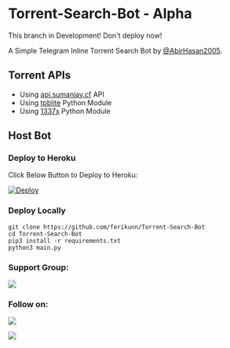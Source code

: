 # Torrent-Search-Bot - Alpha
This branch in Development! Don't deploy now!

A Simple Telegram Inline Torrent Search Bot by [@AbirHasan2005](https://github.com/AbirHasan2005).

## Torrent APIs
- Using [api.sumanjay.cf](https://api.sumanjay.cf/) API
- Using [tpblite](https://pypi.org/project/tpblite/) Python Module
- Using [1337x](https://pypi.org/project/1337x/) Python Module

## Host Bot
### Deploy to Heroku
Click Below Button to Deploy to Heroku:

[![Deploy](https://www.herokucdn.com/deploy/button.svg)](https://heroku.com/deploy?template=https://github.com/ferikunn/Torrent-Search-Bot)

### Deploy Locally
```shell
git clone https://github.com/ferikunn/Torrent-Search-Bot
cd Torrent-Search-Bot
pip3 install -r requirements.txt
python3 main.py
```

### Support Group:
<a href="https://t.me/masukajaudhh"><img src="https://img.shields.io/badge/Telegram-Join%20Telegram%20Group-blue.svg?logo=telegram"></a>

### Follow on:
<p align="left">
<a href="https://github.com/ferikunn"><img src="https://img.shields.io/badge/GitHub-Follow%20on%20GitHub-inactive.svg?logo=github"></a>
</p>
<p align="left">
<a href="https://instagram.com/ferikunn"><img src="https://img.shields.io/badge/Instagram-Follow%20on%20Instagram-important.svg?logo=instagram"></a>
</p>
